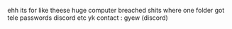 ehh its for like theese huge computer breached shits where one folder got tele passwords discord etc yk
contact : gyew (discord)
